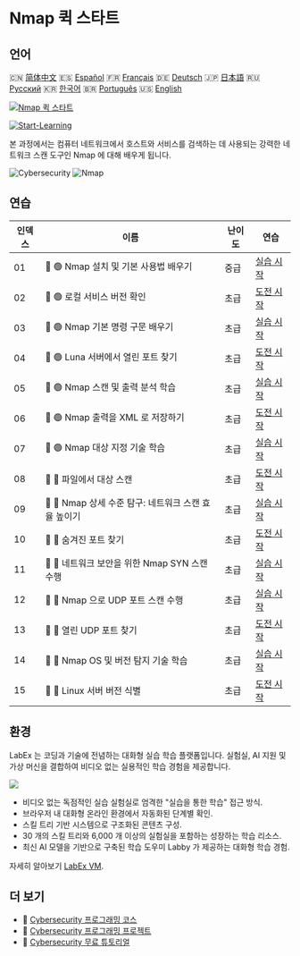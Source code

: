 # Nmap 퀵 스타트

## 언어

🇨🇳 [简体中文](README_zh.md) 🇪🇸 [Español](README_es.md) 🇫🇷 [Français](README_fr.md) 🇩🇪 [Deutsch](README_de.md) 🇯🇵 [日本語](README_ja.md) 🇷🇺 [Русский](README_ru.md) 🇰🇷 [한국어](README_ko.md) 🇧🇷 [Português](README_pt.md) 🇺🇸 [English](README.md) 

[![Nmap 퀵 스타트](https://cover-creator.labex.io/quick-start-with-nmap.png?lang=ko)](https://labex.io/ko/courses/quick-start-with-nmap)

[![Start-Learning](https://img.shields.io/badge/Start-Learning-whitesmoke?style=for-the-badge)](https://labex.io/ko/courses/quick-start-with-nmap)

본 과정에서는 컴퓨터 네트워크에서 호스트와 서비스를 검색하는 데 사용되는 강력한 네트워크 스캔 도구인 Nmap 에 대해 배우게 됩니다.

![Cybersecurity](https://img.shields.io/badge/Cybersecurity-whitesmoke?style=for-the-badge&logo=cybersecurity)
![Nmap](https://img.shields.io/badge/Nmap-whitesmoke?style=for-the-badge&logo=nmap)


## 연습

|   인덱스 | 이름                                                 | 난이도   | 연습                                                                                                                                 |
|----------|------------------------------------------------------|----------|--------------------------------------------------------------------------------------------------------------------------------------|
|       01 | 📖 🟢 Nmap 설치 및 기본 사용법 배우기                | 중급     | <a target='_blank' href='https://labex.io/ko/tutorials/nmap-learn-nmap-installation-and-basic-usage-415924'>실습 시작</a>            |
|       02 | 🎯 🟢 로컬 서비스 버전 확인                          | 초급     | <a target='_blank' href='https://labex.io/ko/tutorials/nmap-verify-service-version-locally-548693'>도전 시작</a>                     |
|       03 | 📖 🟢 Nmap 기본 명령 구문 배우기                     | 초급     | <a target='_blank' href='https://labex.io/ko/tutorials/nmap-learn-nmap-basic-command-syntax-415919'>실습 시작</a>                    |
|       04 | 🎯 🟢 Luna 서버에서 열린 포트 찾기                   | 초급     | <a target='_blank' href='https://labex.io/ko/tutorials/nmap-find-open-port-on-luna-server-548697'>도전 시작</a>                      |
|       05 | 📖 🟢 Nmap 스캔 및 출력 분석 학습                    | 초급     | <a target='_blank' href='https://labex.io/ko/tutorials/nmap-learn-nmap-scanning-and-output-analysis-415926'>실습 시작</a>            |
|       06 | 🎯 🟢 Nmap 출력을 XML 로 저장하기                    | 초급     | <a target='_blank' href='https://labex.io/ko/tutorials/nmap-save-nmap-output-to-xml-548705'>도전 시작</a>                            |
|       07 | 📖 🟢 Nmap 대상 지정 기술 학습                       | 초급     | <a target='_blank' href='https://labex.io/ko/tutorials/nmap-learn-target-specification-techniques-in-nmap-415935'>실습 시작</a>      |
|       08 | 🎯 🔵 파일에서 대상 스캔                             | 초급     | <a target='_blank' href='https://labex.io/ko/tutorials/nmap-scan-target-from-file-548715'>도전 시작</a>                              |
|       09 | 📖 🔵 Nmap 상세 수준 탐구: 네트워크 스캔 효율 높이기 | 초급     | <a target='_blank' href='https://labex.io/ko/tutorials/nmap-explore-nmap-verbosity-levels-for-network-scanning-415939'>실습 시작</a> |
|       10 | 🎯 🔵 숨겨진 포트 찾기                               | 초급     | <a target='_blank' href='https://labex.io/ko/tutorials/nmap-uncover-the-secret-port-548724'>도전 시작</a>                            |
|       11 | 📖 🔵 네트워크 보안을 위한 Nmap SYN 스캔 수행        | 초급     | <a target='_blank' href='https://labex.io/ko/tutorials/nmap-conduct-nmap-syn-scans-for-network-security-415934'>실습 시작</a>        |
|       12 | 📖 🔵 Nmap 으로 UDP 포트 스캔 수행                   | 초급     | <a target='_blank' href='https://labex.io/ko/tutorials/nmap-perform-udp-port-scanning-with-nmap-415938'>실습 시작</a>                |
|       13 | 🎯 🔵 열린 UDP 포트 찾기                             | 초급     | <a target='_blank' href='https://labex.io/ko/tutorials/nmap-find-open-udp-port-548746'>도전 시작</a>                                 |
|       14 | 📖 🔵 Nmap OS 및 버전 탐지 기술 학습                 | 초급     | <a target='_blank' href='https://labex.io/ko/tutorials/nmap-learn-nmap-os-and-version-detection-techniques-415925'>실습 시작</a>     |
|       15 | 🎯 🔵 Linux 서버 버전 식별                           | 초급     | <a target='_blank' href='https://labex.io/ko/tutorials/nmap-identify-linux-server-version-548747'>도전 시작</a>                      |

## 환경

LabEx 는 코딩과 기술에 전념하는 대화형 실습 학습 플랫폼입니다. 실험실, AI 지원 및 가상 머신을 결합하여 비디오 없는 실용적인 학습 경험을 제공합니다.

![](https://tutorial-screenshot.getvm.io/images/vm-1725247253.png)

- 비디오 없는 독점적인 실습 실험실로 엄격한 "실습을 통한 학습" 접근 방식.
- 브라우저 내 대화형 온라인 환경에서 자동화된 단계별 확인.
- 스킬 트리 기반 시스템으로 구조화된 콘텐츠 구성.
- 30 개의 스킬 트리와 6,000 개 이상의 실험실을 포함하는 성장하는 학습 리소스.
- 최신 AI 모델을 기반으로 구축된 학습 도우미 Labby 가 제공하는 대화형 학습 경험.

자세히 알아보기 [LabEx VM](https://support.labex.io/using-labex/virtual-machine).

## 더 보기

- 🔗 [Cybersecurity 프로그래밍 코스](https://github.com/labex-labs/awesome-programming-courses)
- 🔗 [Cybersecurity 프로그래밍 프로젝트](https://github.com/labex-labs/awesome-programming-projects)
- 🔗 [Cybersecurity 무료 튜토리얼](https://github.com/labex-labs/cybersecurity-free-tutorials)


